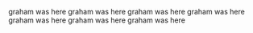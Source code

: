 graham was here
graham was here
graham was here
graham was here
graham was here
graham was here
graham was here
